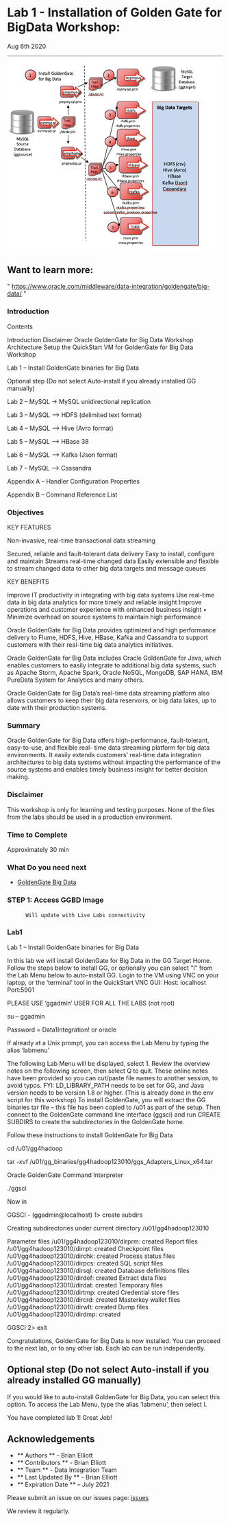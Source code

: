 # Lab 1 -  Installation of Golden Gate for BigData Workshop: 
Aug 6th 2020

![](images/100/image110_1.png)

## Want to learn more:
" https://www.oracle.com/middleware/data-integration/goldengate/big-data/ "

### Introduction
Contents

Introduction
 Disclaimer
  Oracle GoldenGate for Big Data Workshop Architecture 
  Setup the QuickStart VM for GoldenGate for Big Data Workshop

Lab 1 – Install GoldenGate binaries for Big Data 

Optional step (Do not select Auto-install if you already installed GG manually) 
 
Lab 2 – MySQL ->  MySQL unidirectional replication
  
Lab 3 – MySQL --> HDFS (delimited text format) 

Lab 4 – MySQL --> Hive (Avro format) 

Lab 5 – MySQL --> HBase 38 

Lab 6 – MySQL --> Kafka (Json format) 

Lab 7 – MySQL --> Cassandra 

Appendix A – Handler Configuration Properties 

Appendix B – Command Reference List

### Objectives

KEY FEATURES

Non-invasive, real-time transactional data streaming

Secured, reliable and fault-tolerant data delivery 
Easy to install, configure and maintain 
Streams real-time changed data 
Easily extensible and flexible to stream changed data to other big data targets and message queues

KEY BENEFITS

Improve IT productivity in integrating with big data systems 
Use real-time data in big data analytics for more timely and reliable insight 
Improve operations and customer experience with enhanced business insight • Minimize overhead on source systems to maintain high performance

Oracle GoldenGate for Big Data provides optimized and high performance delivery to Flume, HDFS, Hive, HBase, Kafka and Cassandra to support customers with their real-time big data analytics initiatives.

Oracle GoldenGate for Big Data includes Oracle GoldenGate for Java, which enables customers to easily integrate to additional big data systems, such as Apache Storm, Apache Spark, Oracle NoSQL, MongoDB, SAP HANA, IBM PureData System for Analytics and many others.

Oracle GoldenGate for Big Data’s real-time data streaming platform also allows customers to keep their big data reservoirs, or big data lakes, up to date with their production systems.

### Summary

Oracle GoldenGate for Big Data offers high-performance, fault-tolerant, easy-to-use, and flexible real- time data streaming platform for big data environments. It easily extends customers’ real-time data
integration architectures to big data systems without impacting the performance of the source systems and enables timely business insight for better decision making.

### Disclaimer

This workshop is only for learning and testing purposes. None of the files from the labs should be used in a production environment. 

### Time to Complete
Approximately 30 min

### What Do you need next
- [GoldenGate Big Data](https://www.oracle.com/middleware/data-integration/goldengate/big-data/)


### STEP 1: Access GGBD Image 

          Will update with Live Labs connectivity


### Lab1

Lab 1 – Install GoldenGate binaries for Big Data

In this lab we will install GoldenGate for Big Data in the GG Target Home. Follow the steps below to install GG, or optionally you can select “I” from the Lab Menu below to auto-install GG.
Login to the VM using VNC on your laptop, or the ‘terminal’ tool in the QuickStart VNC GUI: Host: localhost
Port:5901

PLEASE USE ‘ggadmin’ USER FOR ALL THE LABS (not root)

su – ggadmin

Password = Data1Integration! or oracle


If already at a Unix prompt, you can access the Lab Menu by typing the alias ‘labmenu’

The following Lab Menu will be displayed, select 1. Review the overview notes on the following screen, then select Q to quit. These online notes have been provided so you can cut/paste file names to another session, to avoid typos.
FYI: LD_LIBRARY_PATH needs to be set for GG, and Java version needs to be version 1.8 or higher. (This is already done in the env script for this workshop)
To install GoldenGate, you will extract the GG binaries tar file – this file has been copied to /u01 as part of the setup. Then connect to the GoldenGate command line interface (ggsci) and run CREATE SUBDIRS to create the subdirectories in the GoldenGate home.

Follow these instructions to install GoldenGate for Big Data

cd /u01/gg4hadoop

 tar -xvf /u01/gg_binaries/gg4hadoop123010/ggs_Adapters_Linux_x64.tar 


Oracle GoldenGate Command Interpreter

 ./ggsci

Now in

GGSCI  - (ggadmin@localhost) 
1> create subdirs

Creating subdirectories under current directory /u01/gg4hadoop123010

Parameter files	/u01/gg4hadoop123010/dirprm: created
Report files	/u01/gg4hadoop123010/dirrpt: created
Checkpoint files	/u01/gg4hadoop123010/dirchk: created Process status files	/u01/gg4hadoop123010/dirpcs: created SQL script files	/u01/gg4hadoop123010/dirsql: created Database definitions files /u01/gg4hadoop123010/dirdef: created Extract data files	/u01/gg4hadoop123010/dirdat: created Temporary files	/u01/gg4hadoop123010/dirtmp: created Credential store files /u01/gg4hadoop123010/dircrd: created Masterkey wallet files     /u01/gg4hadoop123010/dirwlt: created Dump files	/u01/gg4hadoop123010/dirdmp: created

GGSCI 2> exit 



Congratulations, GoldenGate for Big Data is now installed. You can proceed to the next lab, or to any other lab. Each lab can be run independently.
 
## Optional step (Do not select Auto-install if you already installed GG manually)

If you would like to auto-install GoldenGate for Big Data, you can select this option. To access the Lab Menu, type the alias ‘labmenu’, then select I.


You have completed lab 1! Great Job!

## Acknowledgements

 - ** Authors ** - Brian Elliott
 - ** Contributors ** - Brian Elliott
 - ** Team ** - Data Integration Team
 - ** Last Updated By ** - Brian Elliott
 - ** Expiration Date ** – July 2021

Please submit an issue on our issues page:
[issues](https://github.com/oracle/learning-library/issues) 

 We review it regularly.